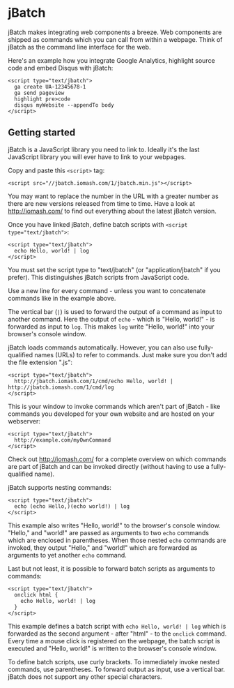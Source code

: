 # jBatch

jBatch makes integrating web components a breeze. Web components are shipped as commands which you can call from within a webpage. Think of jBatch as the command line interface for the web.

Here's an example how you integrate Google Analytics, highlight source code and embed Disqus with jBatch:

```
<script type="text/jbatch">
  ga create UA-12345678-1
  ga send pageview
  highlight pre>code
  disqus myWebsite --appendTo body
</script>
```

## Getting started

jBatch is a JavaScript library you need to link to. Ideally it's the last JavaScript library you will ever have to link to your webpages.

Copy and paste this `<script>` tag:

```
<script src="//jbatch.iomash.com/1/jbatch.min.js"></script>
```

You may want to replace the number in the URL with a greater number as there are new versions released from time to time. Have a look at http://iomash.com/ to find out everything about the latest jBatch version.

Once you have linked jBatch, define batch scripts with `<script type="text/jbatch">`:

```
<script type="text/jbatch">
  echo Hello, world! | log
</script>
```

You must set the script type to "text/jbatch" (or "application/jbatch" if you prefer). This distinguishes jBatch scripts from JavaScript code.

Use a new line for every command - unless you want to concatenate commands like in the example above.

The vertical bar (`|`) is used to forward the output of a command as input to another command. Here the output of `echo` - which is "Hello, world!" - is forwarded as input to `log`. This makes `log` write "Hello, world!" into your browser's console window.

jBatch loads commands automatically. However, you can also use fully-qualified names (URLs) to refer to commands. Just make sure you don't add the file extension ".js":

```
<script type="text/jbatch">
  http://jbatch.iomash.com/1/cmd/echo Hello, world! | http://jbatch.iomash.com/1/cmd/log
</script>
```

This is your window to invoke commands which aren't part of jBatch - like commands you developed for your own website and are hosted on your webserver:

```
<script type="text/jbatch">
  http://example.com/myOwnCommand
</script>
```

Check out http://iomash.com/ for a complete overview on which commands are part of jBatch and can be invoked directly (without having to use a fully-qualified name).

jBatch supports nesting commands:

```
<script type="text/jbatch">
  echo (echo Hello,)(echo world!) | log
</script>
```

This example also writes "Hello, world!" to the browser's console window. "Hello," and "world!" are passed as arguments to two `echo` commands which are enclosed in parentheses. When those nested `echo` commands are invoked, they output "Hello," and "world!" which are forwarded as arguments to yet another `echo` command.

Last but not least, it is possible to forward batch scripts as arguments to commands:

```
<script type="text/jbatch">
  onclick html {
    echo Hello, world! | log
  }
</script>
```

This example defines a batch script with `echo Hello, world! | log` which is forwarded as the second argument - after "html" - to the `onclick` command. Every time a mouse click is registered on the webpage, the batch script is executed and "Hello, world!" is written to the browser's console window.

To define batch scripts, use curly brackets. To immediately invoke nested commands, use parentheses. To forward output as input, use a vertical bar. jBatch does not support any other special characters.
